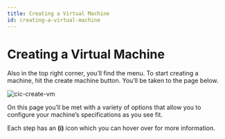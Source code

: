 ```yaml
---
title: Creating a Virtual Machine 
id: creating-a-virtual-machine
---
```


# Creating a Virtual Machine

Also in the top right corner, you’ll find the menu. To start creating a machine, hit the create machine button. You’ll be taken to the page below. 

![cic-create-vm](@site/static/img/cic-create-vm.png)

On this page you’ll be met with a variety of options that allow you to configure your machine’s specifications as you see fit.  

Each step has an **(i)** icon which you can hover over for more information. 
